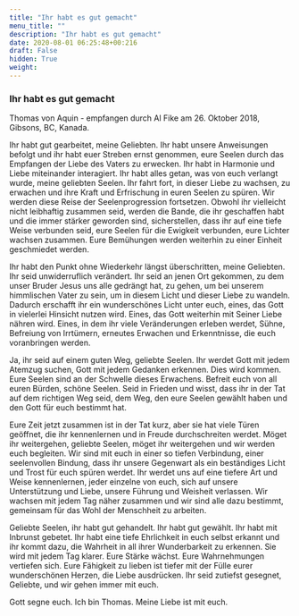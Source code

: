 ```yaml
---
title: "Ihr habt es gut gemacht"
menu_title: ""
description: "Ihr habt es gut gemacht"
date: 2020-08-01 06:25:48+00:216
draft: False
hidden: True
weight:
---
```

### Ihr habt es gut gemacht

Thomas von Aquin - empfangen durch Al Fike am 26. Oktober 2018, Gibsons, BC, Kanada.

Ihr habt gut gearbeitet, meine Geliebten. Ihr habt unsere Anweisungen befolgt und ihr habt euer Streben ernst genommen, eure Seelen durch das Empfangen der Liebe des Vaters zu erwecken. Ihr habt in Harmonie und Liebe miteinander interagiert. Ihr habt alles getan, was von euch verlangt wurde, meine geliebten Seelen. Ihr fahrt fort, in dieser Liebe zu wachsen, zu erwachen und ihre Kraft und Erfrischung in euren Seelen zu spüren. Wir werden diese Reise der Seelenprogression fortsetzen. Obwohl ihr vielleicht nicht leibhaftig zusammen seid, werden die Bande, die ihr geschaffen habt und die immer stärker geworden sind, sicherstellen, dass ihr auf eine tiefe Weise verbunden seid, eure Seelen für die Ewigkeit verbunden, eure Lichter wachsen zusammen. Eure Bemühungen werden weiterhin zu einer Einheit geschmiedet werden.

Ihr habt den Punkt ohne Wiederkehr längst überschritten, meine Geliebten. Ihr seid unwiderruflich verändert. Ihr seid an jenen Ort gekommen, zu dem unser Bruder Jesus uns alle gedrängt hat, zu gehen, um bei unserem himmlischen Vater zu sein, um in diesem Licht und dieser Liebe zu wandeln. Dadurch erschafft ihr ein wunderschönes Licht unter euch, eines, das Gott in vielerlei Hinsicht nutzen wird. Eines, das Gott weiterhin mit Seiner Liebe nähren wird. Eines, in dem ihr viele Veränderungen erleben werdet, Sühne, Befreiung von Irrtümern, erneutes Erwachen und Erkenntnisse, die euch voranbringen werden.

Ja, ihr seid auf einem guten Weg, geliebte Seelen. Ihr werdet Gott mit jedem Atemzug suchen, Gott mit jedem Gedanken erkennen. Dies wird kommen. Eure Seelen sind an der Schwelle dieses Erwachens. Befreit euch von all euren Bürden, schöne Seelen. Seid in Frieden und wisst, dass ihr in der Tat auf dem richtigen Weg seid, dem Weg, den eure Seelen gewählt haben und den Gott für euch bestimmt hat.

Eure Zeit jetzt zusammen ist in der Tat kurz, aber sie hat viele Türen geöffnet, die ihr kennenlernen und in Freude durchschreiten werdet. Möget ihr weitergehen, geliebte Seelen, möget ihr weitergehen und wir werden euch begleiten. Wir sind mit euch in einer so tiefen Verbindung, einer seelenvollen Bindung, dass ihr unsere Gegenwart als ein beständiges Licht und Trost für euch spüren werdet. Ihr werdet uns auf eine tiefere Art und Weise kennenlernen, jeder einzelne von euch, sich auf unsere Unterstützung und Liebe, unsere Führung und Weisheit verlassen. Wir wachsen mit jedem Tag näher zusammen und wir sind alle dazu bestimmt, gemeinsam für das Wohl der Menschheit zu arbeiten.

Geliebte Seelen, ihr habt gut gehandelt. Ihr habt gut gewählt. Ihr habt mit Inbrunst gebetet. Ihr habt eine tiefe Ehrlichkeit in euch selbst erkannt und ihr kommt dazu, die Wahrheit in all ihrer Wunderbarkeit zu erkennen. Sie wird mit jedem Tag klarer. Eure Stärke wächst. Eure Wahrnehmungen vertiefen sich. Eure Fähigkeit zu lieben ist tiefer mit der Fülle eurer wunderschönen Herzen, die Liebe ausdrücken. Ihr seid zutiefst gesegnet, Geliebte, und wir gehen immer mit euch.

Gott segne euch. Ich bin Thomas. Meine Liebe ist mit euch.
